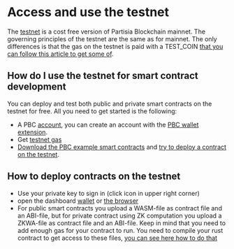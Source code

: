 # Access and use the testnet

The [testnet](https://browser.testnet.partisiablockchain.com/transactions) is a cost free version of Partisia Blockchain
mainnet. The governing principles of the testnet are the same as for mainnet. The only differences is that the gas on
the testnet is paid with a TEST_COIN [that you can follow this article to get some of](gas/how-to-get-testnet-gas.md).

## How do I use the testnet for smart contract development

You can deploy and test both public and private smart contracts on the testnet for free. All you need to get started is
the following:

- A PBC [account](../pbc-fundamentals/create-an-account.md), you can create an account with
  the [PBC wallet extension](https://chrome.google.com/webstore/detail/partisia-wallet/gjkdbeaiifkpoencioahhcilildpjhgh).
- Get [testnet gas](gas/how-to-get-testnet-gas.md)
- [Download the PBC example smart contracts](https://gitlab.com/partisiablockchain/language/example-contracts)
  and [try to deploy a contract on the testnet](compile-and-deploy-contracts.md). 

## How to deploy contracts on the testnet

- Use your private key to sign in (click icon in upper right corner)
- open the dashboard [wallet](https://testnet.partisiablockchain.com/wallet/upload_wasm)
  or [the browser](https://browser.partisiablockchain.com/contracts/deploy)
- For public smart contracts you upload a WASM-file as contract file and an ABI-file, but for private contract using ZK
  computation you upload a ZKWA-file as contract file and an ABI-file. Keep in mind that you need to add enough gas for
  your contract to run.
  You need to compile your rust contract to get access to these
  files, [you can see here how to do that](compile-and-deploy-contracts.md) 

